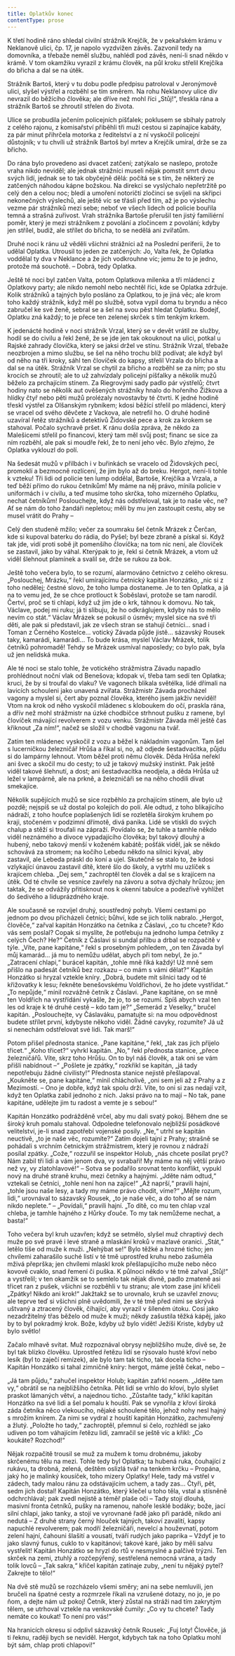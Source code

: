 ```yaml
---
title: Oplatkův konec
contentType: prose
---
```


<section>

K třetí hodině ráno shledal civilní strážník Krejčík, že v pekařském krámu v Neklanově ulici, čp. 17, je napolo vyzdvižen závěs. Zazvonil tedy na domovníka, a třebaže neměl službu, nahlédl pod závěs, není-li snad někdo v krámě. V tom okamžiku vyrazil z krámu člověk, na půl kroku střelil Krejčíka do břicha a dal se na útěk.

Strážník Bartoš, který v tu dobu podle předpisu patroloval v Jeronýmově ulici, slyšel výstřel a rozběhl se tím směrem. Na rohu Neklanovy ulice div nevrazil do běžícího člověka; ale dříve než mohl říci „Stůj!“, třeskla rána a strážník Bartoš se zhroutil střelen do života.

Ulice se probudila ječením policejních píšťalek; poklusem se sbíhaly patroly z celého rajonu, z komisařství přiběhli tři muži cestou si zapínajíce kabáty, za pár minut přihrčela motorka z ředitelství a z ní vyskočil policejní důstojník; v tu chvíli už strážník Bartoš byl mrtev a Krejčík umíral, drže se za břicho.

Do rána bylo provedeno asi dvacet zatčení; zatýkalo se naslepo, protože vraha nikdo neviděl; ale jednak strážníci museli nějak pomstít smrt dvou svých lidí, jednak se to tak obyčejně dělá: počítá se s tím, že některý ze zatčených náhodou kápne božskou. Na direkci se vyslýchalo nepřetržitě po celý den a celou noc; bledí a umoření notoričtí zločinci se svíjeli na skřipci nekonečných výslechů, ale ještě víc se třásli před tím, až je po výslechu vezme pár strážníků mezi sebe; neboť ve všech lidech od policie bouřila temná a strašná zuřivost. Vrah strážníka Bartoše přerušil ten jistý familiérní poměr, který je mezi strážníkem z povolání a zločincem z povolání; kdyby jen střílel, budiž, ale střílet do břicha, to se nedělá ani zvířatům.

Druhé noci k ránu už věděli všichni strážníci až na Poslední periferii, že to udělal Oplatka. Utrousil to jeden ze zatčených: Jo, Valta řek, že Oplatka voddělal ty dva v Neklance a že jich vodkrouhne víc; jemu že to je jedno, protože má souchotě. – Dobrá, tedy Oplatka.

Ještě té noci byl zatčen Valta, potom Oplatkova milenka a tři mládenci z Oplatkovy party; ale nikdo nemohl nebo nechtěl říci, kde se Oplatka zdržuje. Kolik strážníků a tajných bylo posláno za Oplatkou, to je jiná věc; ale krom toho každý strážník, když měl po službě, sotva vypil doma tu bryndu a něco zabručel ke své ženě, sebral se a šel na svou pěst hledat Oplatku. Bodejť, Oplatku zná každý; to je přece ten zelenej skrček s tím tenkým krkem.

K jedenácté hodině v noci strážník Vrzal, který se v devět vrátil ze služby, hodil se do civilu a řekl ženě, že se jde jen tak okouknout na ulici, potkal u Rajské zahrady človíčka, který se jaksi držel ve stínu. Strážník Vrzal, třebaže neozbrojen a mimo službu, se šel na něho trochu blíž podívat; ale když byl od něho na tři kroky, sáhl ten človíček do kapsy, střelil Vrzala do břicha a dal se na útěk. Strážník Vrzal se chytil za břicho a rozběhl se za ním; po stu krocích se zhroutil; ale to už zahvízdaly policejní píšťalky a několik mužů běželo za prchajícím stínem. Za Riegrovými sady padlo pár výstřelů; čtvrt hodiny nato se několik aut ověšených strážníky hnalo do hořeního Žižkova a hlídky čtyř nebo pěti mužů prolézaly novostavby té čtvrti. K jedné hodině třeskl výstřel za Olšanským rybníkem; kdosi běžící střelil po mládenci, který se vracel od svého děvčete z Vackova, ale netrefil ho. O druhé hodině uzavíral řetěz strážníků a detektivů Židovské pece a krok za krokem se stahoval. Počalo sychravě pršet. K ránu došla zpráva, že někdo za Malešicemi střelil po financovi, který tam měl svůj post; financ se sice za ním rozběhl, ale pak si moudře řekl, že to není jeho věc. Bylo zřejmo, že Oplatka vyklouzl do polí.

Na šedesát mužů v přilbách i v buřinkách se vracelo od Židovských pecí, promoklí a bezmocně rozlícení, že jim bylo až do breku. Hergot, není-li tohle k vzteku! Tři lidi od policie ten lump oddělal, Bartoše, Krejčíka a Vrzala, a teď běží přímo do rukou četníkům! My máme na něj právo, mínila policie v uniformách i v civilu, a teď musíme toho skrčka, toho mizerného Oplatku, nechat četníkům! Poslouchejte, když nás odstřeloval, tak je to naše věc, ne? Ať se nám do toho žandáři nepletou; měli by mu jen zastoupit cestu, aby se musel vrátit do Prahy –

Celý den studeně mžilo; večer za soumraku šel četník Mrázek z Čerčan, kde si kupoval baterku do rádia, do Pyšel; byl beze zbraně a pískal si. Když tak jde, vidí proti sobě jít pomenšího človíčka; na tom nic není, ale človíček se zastavil, jako by váhal. Kterýpak to je, řekl si četník Mrázek, a vtom už viděl šlehnout plamínek a svalil se, drže se rukou za bok.

Ještě toho večera bylo, to se rozumí, alarmováno četnictvo z celého okresu. „Poslouchej, Mrázku,“ řekl umírajícímu četnický kapitán Honzátko, „nic si z toho nedělej; čestné slovo, že toho lumpa dostaneme. Je to ten Oplatka, a já na to vemu jed, že se chce protlouct k Soběslavi, protože se tam narodil. Čertví, proč se ti chlapi, když už jim jde o krk, táhnou k domovu. No tak, Václave, podej mi ruku; já ti slibuju, že ho odkráglujem, kdyby nás to mělo nevím co stát.“ Václav Mrázek se pokusil o úsměv; myslel sice na své tři děti, ale pak si představil, jak ze všech stran se stahují četníci… snad i Toman z Černého Kostelce… votický Závada půjde jistě… sázavský Rousek taky, kamarádi, kamarádi… To bude krása, myslel Václav Mrázek, tolik četníků pohromadě! Tehdy se Mrázek usmíval naposledy; co bylo pak, byla už jen nelidská muka.

Ale té noci se stalo tohle, že votického strážmistra Závadu napadlo prohlédnout noční vlak od Benešova; kdopak ví, třeba tam sedí ten Oplatka; kruci, že by si troufal do vlaku? Ve vagonech blikala světélka, lidé dřímali na lavicích schouleni jako unavená zvířata. Strážmistr Závada procházel vagony a myslel si, čert aby poznal člověka, kterého jsem jakživ neviděl! Vtom na krok od něho vyskočil mládenec s kloboukem do očí, praskla rána, a dřív než mohl strážmistr na úzké chodbičce strhnout pušku z ramene, byl človíček mávající revolverem z vozu venku. Strážmistr Závada měl ještě čas křiknout „Za ním!“, načež se složil v chodbě vagonu na tvář.

Zatím ten mládenec vyskočil z vozu a běžel k nákladním vagonům. Tam šel s lucerničkou železničář Hrůša a říkal si, no, až odjede šestadvacítka, půjdu si do lampárny lehnout. Vtom běžel proti němu člověk. Děda Hrůša neřekl ani švec a skočil mu do cesty; to už je takový mužský instinkt. Pak ještě viděl takové šlehnutí, a dost; ani šestadvacítka neodjela, a děda Hrůša už ležel v lampárně, ale na prkně, a železničáři se na něho chodili dívat smekajíce.

Několik supějících mužů se sice rozběhlo za prchajícím stínem, ale bylo už pozdě; nejspíš se už dostal po kolejích do polí. Ale odtud, z toho blikajícího nádraží, z toho houfce poplašených lidí se rozletěla širokým kruhem po kraji, stočeném v podzimní dřímotě, divá panika. Lidé se vtiskli do svých chalup a stěží si troufali na zápraží. Povídalo se, že tuhle a tamhle někdo viděl neznámého a divoce vypadajícího člověka; byl takový dlouhý a hubený, nebo takový menší v koženém kabátě; pošťák viděl, jak se někdo schovává za stromem; na kočího Lebedu někdo na silnici kýval, aby zastavil, ale Lebeda práskl do koní a ujel. Skutečně se stalo to, že kdosi vzlykající únavou zastavil dítě, které šlo do školy, a vytrhl mu uzlíček s krajícem chleba. „Dej sem,“ zachroptěl ten člověk a dal se s krajícem na útěk. Od té chvíle se vesnice zavřely na závoru a sotva dýchaly hrůzou; jen taktak, že se odvážily přitisknout nos k okenní tabulce a podezřivě vyhlížet do šedivého a liduprázdného kraje.

Ale současně se rozvíjel druhý, soustředný pohyb. Všemi cestami po jednom po dvou přicházeli četníci; bůhví, kde se jich tolik nabralo. „Hergot, člověče,“ zařval kapitán Honzátko na četníka z Čáslavi, „co tu chcete? Kdo vás sem poslal? Copak si myslíte, že potřebuju na jednoho lumpa četníky z celých Čech? He?“ Četník z Čáslavi si sundal přilbu a drbal se rozpačitě v týle. „Víte, pane kapitáne,“ řekl s prosebným pohledem, „on ten Závada byl můj kamarád… já mu to nemůžu udělat, abych při tom nebyl, že jo.“ „Zatracení chlapi,“ burácel kapitán, „tohle mně říká každý! Už mně sem přišlo na padesát četníků bez rozkazu – co mám s vámi dělat?“ Kapitán Honzátko si hryzal vztekle kníry. „Dobrá, budete mít silnici tady od té křižovatky k lesu; řekněte benešovskému Voldřichovi, že ho jdete vystřídat.“ „To nepůjde,“ mínil rozvážně četník z Čáslavi. „Pane kapitáne, on se mně ten Voldřich na vystřídání vykašle, že jo, to se rozumí. Spíš abych vzal ten les od kraje k té druhé cestě – kdo tam je?“ „Semerád z Veselky,“ bručel kapitán. „Poslouchejte, vy Čáslaváku, pamatujte si: na mou odpovědnost budete střílet první, kdybyste někoho viděl. Žádné cavyky, rozumíte? Já už si nenechám odstřelovat své lidi. Tak marš!“

Potom přišel přednosta stanice. „Pane kapitáne,“ řekl, „tak zas jich přijelo třicet.“ „Koho třicet?“ vyhrkl kapitán. „No,“ řekl přednosta stanice, „přece železničářů. Víte, skrz toho Hrůšu. On to byl náš člověk, a tak oni se vám přišli nabídnout –“ „Pošlete je zpátky,“ rozkřikl se kapitán, „já tady nepotřebuju žádné civilisty!“ Přednosta stanice nejistě přešlapoval. „Koukněte se, pane kapitáne,“ mínil chlácholivě, „oni sem jeli až z Prahy a z Mezimostí. – Ono je dobře, když tak spolu drží. Víte, to oni si zas nedají vzít, když ten Oplatka zabil jednoho z nich. Jaksi právo na to mají – No tak, pane kapitáne, udělejte jim tu radost a vemte je s sebou!“

Kapitán Honzátko podrážděně vrčel, aby mu dali svatý pokoj. Během dne se široký kruh pomalu stahoval. Odpoledne telefonovalo nejbližší posádkové velitelství, je-li snad zapotřebí vojenské posily. „Ne,“ utrhl se kapitán neuctivě, „to je naše věc, rozumíte?“ Zatím dojeli tajní z Prahy; strašně se pohádali s vrchním četnickým strážmistrem, který je rovnou z nádraží posílal zpátky. „Cože,“ rozzuřil se inspektor Holub, „nás chcete posílat pryč? Nám zabil tři lidi a vám jenom dva, vy svrabaři! My máme na něj větší právo než vy, vy zlatohlavové!“ – Sotva se podařilo srovnat tento konflikt, vypukl nový na druhé straně kruhu, mezi četníky a hajnými. „Jděte nám odtud,“ vztekali se četníci, „tohle není hon na zajíce!“ „Až naprší,“ pravili hajní, „tohle jsou naše lesy, a tady my máme právo chodit, víme?“ „Mějte rozum, lidi,“ urovnával to sázavský Rousek, „to je naše věc, a do toho ať se nám nikdo neplete.“ – „Povídali,“ pravili hajní. „To dítě, co mu ten chlap vzal chleba, je tamhle hajného z Hůrky ďouče. To my tak nemůžeme nechat, a basta!“

Toho večera byl kruh uzavřen; když se setmělo, slyšel muž chraptivý dech muže po své pravé i levé straně a mlaskání kroků v mazlavé oranici. „Stát,“ letělo tiše od muže k muži. „Nehýbat se!“ Bylo těžké a hrozné ticho; jen chvílemi zaharašilo suché listí v té tmě uprostřed kruhu nebo zašuměla mživá přeprška; jen chvílemi mlaskl krok přešlapujícího muže nebo něco kovově cvaklo, snad řemení či puška. K půlnoci někdo v té tmě zařval „Stůj!“ a vystřelil; v ten okamžik se to semlelo tak nějak divně, padlo zmateně asi třicet ran z pušek, všichni se rozběhli v tu stranu; ale vtom zase jiní křičeli „Zpátky! Nikdo ani krok!“ Jakžtakž se to urovnalo, kruh se uzavřel znovu; ale teprve teď si všichni plně uvědomili, že v té tmě před nimi se skrývá uštvaný a ztracený člověk, číhající, aby vyrazil v šíleném útoku. Cosi jako nezadržitelný třas běželo od muže k muži; někdy zašustila těžká kápěj, jako by to byl pokradmý krok. Bože, kdyby už bylo vidět! Ježíši Kriste, kdyby už bylo světlo!

Začalo mlhavě svítat. Muž rozpoznával obrysy nejbližšího muže, divě se, že byl tak blízko člověku. Uprostřed řetězu lidí se rýsovalo husté křoví nebo lesík (byl to zaječí remízek), ale bylo tam tak ticho, tak docela ticho – Kapitán Honzátko si tahal zimničně kníry: hergot, máme ještě čekat, nebo –

„Já tam půjdu,“ zahučel inspektor Holub; kapitán zafrkl nosem. „Jděte tam vy,“ obrátil se na nejbližšího četníka. Pět lidí se vrhlo do křoví, bylo slyšet praskot lámaných větví, a najednou ticho. „Zůstaňte tady,“ křikl kapitán Honzátko na své lidi a šel pomalu k houští. Pak se vynořila z křoví široká záda četníka něco vlekoucího, nějaké schoulené tělo, jehož nohy nesl hajný s mrožím knírem. Za nimi se vydral z houští kapitán Honzátko, zachmuřený a žlutý. „Položte ho tady,“ zachroptěl, přemnul si čelo, rozhlédl se jako udiven po tom váhajícím řetězu lidí, zamračil se ještě víc a křikl: „Co koukáte? Rozchod!“

Nějak rozpačitě trousil se muž za mužem k tomu drobnému, jakoby skrčenému tělu na mezi. Tohle tedy byl Oplatka; ta hubená ruka, čouhající z rukávu, ta drobná, zelená, deštěm oslizlá tvář na tenkém krčku – Propána, jaký ho je malinký kousíček, toho mizery Oplatky! Hele, tady má vstřel v zádech, tady malou ránu za odstávajícím uchem, a tady zas… Čtyři, pět, sedm jich dostal! Kapitán Honzátko, který klečel u toho těla, vstal a stísněně odchrchlával; pak zvedl nejistě a téměř plaše oči – Tady stojí dlouhá, masivní fronta četníků, pušky na ramenou, nahoře lesklé bodáky; bože, jací silní chlapi, jako tanky, a stojí ve vyrovnané řadě jako při parádě, nikdo ani nedutá – Z druhé strany černý hlouček tajných, takoví zavalití, kapsy napuchlé revolverem; pak modří železničáři, nevelcí a houževnatí, potom zelení hajní, čahouni šlašití a vousatí, tváří rudých jako paprika – Vždyť je to jako slavný funus, cuklo to v kapitánovi; takové karé, jako by měli salvu vystřelit! Kapitán Honzátko se hryzl do rtů v nesmyslné a palčivé trýzni. Ten skrček na zemi, ztuhlý a rozčepýřený, sestřelená nemocná vrána, a tady tolik lovců – „Tak sakra,“ křičel kapitán zatínaje zuby, „není tu nějaký pytel? Zakrejte to tělo!“

Na dvě stě mužů se rozcházelo všemi směry; ani na sebe nemluvili, jen bručeli na špatné cesty a rozmrzele říkali na vzrušené dotazy, no jo, je po ňom, a dejte nám už pokoj! Četník, který zůstal na stráži nad tím zakrytým tělem, se utrhoval vztekle na venkovské čumily: „Co vy tu chcete? Tady nemáte co koukat! To není pro vás!“

Na hranicích okresu si odplivl sázavský četník Rousek: „Fuj loty! Člověče, já ti řeknu, raději bych se neviděl. Hergot, kdybych tak na toho Oplatku mohl být sám, chlap proti chlapovi!“

</section>
